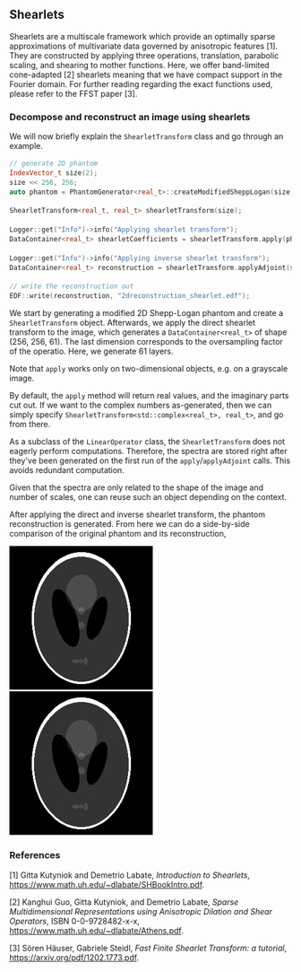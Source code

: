 Shearlets
---------

Shearlets are a multiscale framework which provide an optimally sparse approximations of multivariate data governed by
anisotropic features [1]. They are constructed by applying three operations, translation, parabolic scaling, and
shearing to mother functions. Here, we offer band-limited cone-adapted [2] shearlets meaning that we have compact
support in the Fourier domain. For further reading regarding the exact functions used, please refer to the FFST
paper [3].

### Decompose and reconstruct an image using shearlets

We will now briefly explain the `ShearletTransform` class and go through an example.

```c++
// generate 2D phantom
IndexVector_t size(2);
size << 256, 256;
auto phantom = PhantomGenerator<real_t>::createModifiedSheppLogan(size);

ShearletTransform<real_t, real_t> shearletTransform(size);

Logger::get("Info")->info("Applying shearlet transform");
DataContainer<real_t> shearletCoefficients = shearletTransform.apply(phantom);

Logger::get("Info")->info("Applying inverse shearlet transform");
DataContainer<real_t> reconstruction = shearletTransform.applyAdjoint(shearletCoefficients);

// write the reconstruction out
EDF::write(reconstruction, "2dreconstruction_shearlet.edf");
```

We start by generating a modified 2D Shepp-Logan phantom and create a `ShearletTransform` object. Afterwards, we apply
the direct shearlet transform to the image, which generates a `DataContainer<real_t>` of shape (256, 256, 61). The last
dimension corresponds to the oversampling factor of the operatio. Here, we generate 61 layers.

Note that `apply` works only on two-dimensional objects, e.g. on a grayscale image.

By default, the `apply` method will return real values, and the imaginary parts cut out. If we want to the complex
numbers as-generated, then we can simply specify `ShearletTransform<std::complex<real_t>, real_t>`, and go from there.

As a subclass of the `LinearOperator` class, the `ShearletTransform` does not eagerly perform computations. Therefore,
the spectra are stored right after they've been generated on the first run of the `apply`/`applyAdjoint` calls. This
avoids redundant computation.

Given that the spectra are only related to the shape of the image and number of scales, one can reuse such an object
depending on the context.

After applying the direct and inverse shearlet transform, the phantom reconstruction is generated. From here we can do a
side-by-side comparison of the original phantom and its reconstruction,

![Modified Shepp-Logan phantom](./images/shearlets_2dphantom.png)
![Modified Shepp-Logan phantom shearlet reconstruction](./images/shearlets_2dreconstruction.png)

### References

[1] Gitta Kutyniok and Demetrio Labate, *Introduction to Shearlets*, https://www.math.uh.edu/~dlabate/SHBookIntro.pdf.

[2] Kanghui Guo, Gitta Kutyniok, and Demetrio Labate, *Sparse Multidimensional Representations using Anisotropic
Dilation and Shear Operators*, ISBN 0-0-9728482-x-x, https://www.math.uh.edu/~dlabate/Athens.pdf.

[3] Sören Häuser, Gabriele Steidl, *Fast Finite Shearlet Transform: a tutorial*, https://arxiv.org/pdf/1202.1773.pdf.
